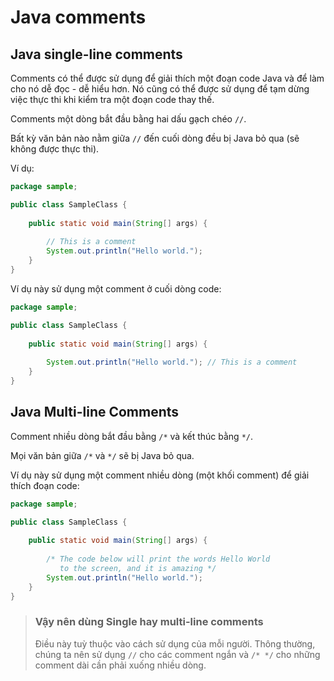 # Java comments

## Java single-line comments

Comments có thể được sử dụng để giải thích một đoạn code Java và để làm cho nó dễ đọc - dễ hiểu hơn. Nó cũng có thể được sử dụng để tạm dừng việc thực thi khi kiểm tra một đoạn code thay thế.

Comments một dòng bắt đầu bằng hai dấu gạch chéo `//`.

Bất kỳ văn bản nào nằm giữa `//` đến cuối dòng đều bị Java bỏ qua (sẽ không được thực thi).

Ví dụ:

```java
package sample;

public class SampleClass {
    
    public static void main(String[] args) {
    
        // This is a comment
        System.out.println("Hello world.");
    }
}
```

Ví dụ này sử dụng một comment ở cuối dòng code:

```java
package sample;

public class SampleClass {
    
    public static void main(String[] args) {
    
        System.out.println("Hello world."); // This is a comment
    }
}
```

## Java Multi-line Comments

Comment nhiều dòng bắt đầu bằng `/*` và kết thúc bằng `*/`.

Mọi văn bản giữa `/*` và `*/` sẽ bị Java bỏ qua.

Ví dụ này sử dụng một comment nhiều dòng (một khối comment) để giải thích đoạn code:

```java
package sample;

public class SampleClass {
    
    public static void main(String[] args) {
    
        /* The code below will print the words Hello World
           to the screen, and it is amazing */
        System.out.println("Hello world.");
    }
}
```
  
  
> ### Vậy nên dùng Single hay multi-line comments
> Điều này tuỳ thuộc vào cách sử dụng của mỗi người. Thông thường, chúng ta nên sử dụng `//` cho các comment ngắn và `/* */` cho những comment dài cần phải xuống nhiều dòng.
